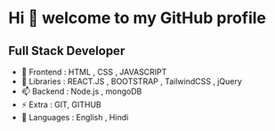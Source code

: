 # Hi 👋 welcome to my GitHub profile
## Full Stack Developer
      
- 🔭 Frontend : HTML , CSS , JAVASCRIPT 
- 🌱 Libraries : REACT.JS , BOOTSTRAP , TailwindCSS , jQuery
- 📫 Backend : Node.js , mongoDB
- ⚡  Extra : GIT, GITHUB
- 💬 Languages : English , Hindi
